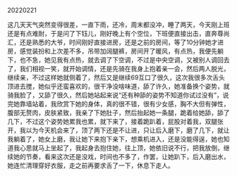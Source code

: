 20220221 

这几天天气突然变得很差，一直下雨，还冷，周末都没冲，睡了两天，今天刚上班还是有点难耐，于是问了下钰儿，刚好晚上有个空位，下班便直接出击，直奔尊尚汇，还是熟悉的大爷，时间刚好直接进房，还是之前的房间，等了10分钟她才进房，感觉装扮和上次差不多，吊带加阔腿裤，房间开了暖风，有点热，我便先躺下，也不急，她见我有点热，就去调了下空调，不过是中央空调，又被别人调回去了，我们相视一笑，就开始调情，还是先骑在我身上抱着亲一会，然后两人脱光，继续亲，不过这样她就侧着了，然后又是继续69互口了很久，这次我很多次舌头顶进去搅，她似乎还蛮喜欢的，很干净没啥味道，舔了许久，她准备换个姿势，就骑我脸了，又舔了很久，然后她站起来说“还有种舔的姿势不知道你试过没有”，说完她靠墙站着，我欣赏下她的身体，真的很不错，很有少女感，胸不大但有弹性，腹部无赘肉，皮肤紧致，我亲了下她肚子，然后抬起她一条腿，跪着给她舔，舔了几下，不过这个姿势她累我也累，就下来了，接着跪趴着，屁股对着我，双腿张开，我以为今天机会来了，顶了两下还是不让进，只让后入磨下，磨了几下，就让我躺着了，她女上磨，我让她下来抱下亲下，想乘机进入，还是没能得逞，她也知道我心思就马上坐起了，我起身去抱住她，往上顶，她依旧说不行，把我放倒，继续她的节奏，看来这次还是没戏，时间也不多了，作罢，让她趴下，后入磨出水，她连忙清理穿好衣服，走之前再要求舌了一下，休息下走人。

